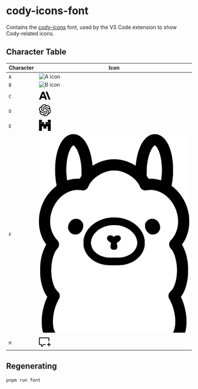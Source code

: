 # cody-icons-font

Contains the [cody-icons](font) font, used by the VS Code extension to show Cody-related icons.

## Character Table

| Character | Icon                           |
| --------- | ------------------------------ |
| `A`       | ![A icon](svg-originals/A.svg) |
| `B`       | ![B icon](svg-originals/B.svg) |
| `C`       | ![C icon](svg-originals/C.svg) |
| `D`       | ![D icon](svg-originals/D.svg) |
| `E`       | ![E icon](svg-originals/E.svg) |
| `F`       | ![E icon](svg-originals/F.svg) |
| `H`       | ![H icon](svg-originals/H.svg) |

## Regenerating

```sh
pnpm run font
```
